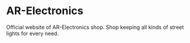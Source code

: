 # AR-Electronics
Official website of AR-Electronics shop. Shop keeping all kinds of street lights for every need.
